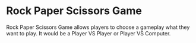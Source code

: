 # Rock Paper Scissors Game

Rock Paper Scissors Game allows players to choose a gameplay what they want to play. It would be a Player VS Player or Player VS Computer.

